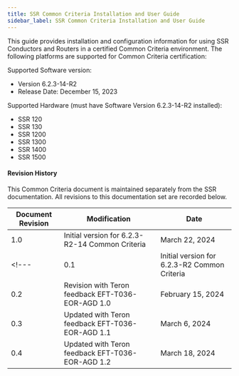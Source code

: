 ```yaml
---
title: SSR Common Criteria Installation and User Guide
sidebar_label: SSR Common Criteria Installation and User Guide
---
```


This guide provides installation and configuration information for using SSR Conductors and Routers in a certified Common Criteria environment. The following platforms are supported for Common Criteria certification:

Supported Software version: 
- Version 6.2.3-14-R2
- Release Date: December 15, 2023

Supported Hardware (must have Software Version 6.2.3-14-R2 installed):
- SSR 120 
- SSR 130
- SSR 1200
- SSR 1300
- SSR 1400
- SSR 1500

#### Revision History

This Common Criteria document is maintained separately from the SSR documentation. All revisions to this documentation set are recorded below.

| Document Revision | Modification | Date |
| --- | --- | --- |
| 1.0 | Initial version for 6.2.3-R2-14 Common Criteria | March 22, 2024 |
<!---| 0.1 | Initial version for 6.2.3-R2 Common Criteria | December 31, 2023 |
| 0.2 | Revision with Teron feedback EFT-T036-EOR-AGD 1.0 | February 15, 2024 |
| 0.3 | Updated with Teron feedback EFT-T036-EOR-AGD 1.1 | March 6, 2024 |
| 0.4 | Updated with Teron feedback EFT-T036-EOR-AGD 1.2 | March 18, 2024 |--->